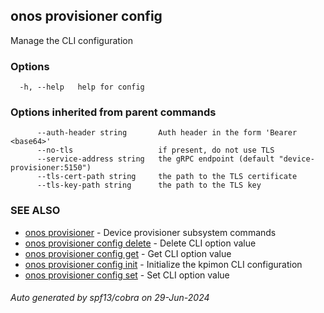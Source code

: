 <!--
SPDX-FileCopyrightText: 2019-present Open Networking Foundation <info@opennetworking.org>

SPDX-License-Identifier: Apache-2.0
-->

## onos provisioner config

Manage the CLI configuration

### Options

```
  -h, --help   help for config
```

### Options inherited from parent commands

```
      --auth-header string       Auth header in the form 'Bearer <base64>'
      --no-tls                   if present, do not use TLS
      --service-address string   the gRPC endpoint (default "device-provisioner:5150")
      --tls-cert-path string     the path to the TLS certificate
      --tls-key-path string      the path to the TLS key
```

### SEE ALSO

* [onos provisioner](onos_provisioner.md)	 - Device provisioner subsystem commands
* [onos provisioner config delete](onos_provisioner_config_delete.md)	 - Delete CLI option value
* [onos provisioner config get](onos_provisioner_config_get.md)	 - Get CLI option value
* [onos provisioner config init](onos_provisioner_config_init.md)	 - Initialize the kpimon CLI configuration
* [onos provisioner config set](onos_provisioner_config_set.md)	 - Set CLI option value

###### Auto generated by spf13/cobra on 29-Jun-2024
